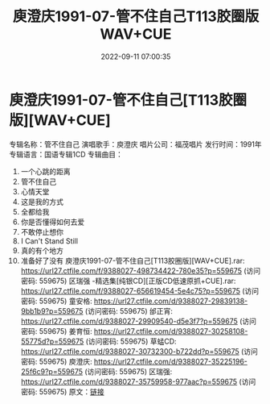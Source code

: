 ﻿---
title: 庾澄庆1991-07-管不住自己T113胶圈版WAV+CUE
date: 2022-09-11 07:00:35
categories: WAV车载音乐、镜像
tags: 华语中文
---
# 庾澄庆1991-07-管不住自己[T113胶圈版][WAV+CUE]

专辑名称：管不住自己
演唱歌手：庾澄庆
唱片公司：福茂唱片
发行时间：1991年
专辑语言：国语专辑1CD
专辑曲目：
01. 一个心跳的距离
02. 管不住自己
03. 心情天堂
04. 这是我的方式
05. 全都给我
06. 你是否懂得如何去爱
07. 不敢停止想你
08. I Can't Stand Still
09. 真的有个地方
10. 准备好了没有
庾澄庆1991-07-管不住自己[T113胶圈版][WAV+CUE].rar:
https://url27.ctfile.com/f/9388027-498734422-780e35?p=559675
(访问密码: 559675)
区瑞强 -精选集[纯银CD][正版CD低速原抓+CUE].rar: https://url27.ctfile.com/f/9388027-656619454-5e4c75?p=559675
(访问密码: 559675)
童安格: https://url27.ctfile.com/d/9388027-29839138-9bb1b9?p=559675
(访问密码: 559675)
邰正宵: https://url27.ctfile.com/d/9388027-29909540-d5e3f7?p=559675
(访问密码: 559675)
姜育恒: https://url27.ctfile.com/d/9388027-30258108-55775d?p=559675
(访问密码: 559675)
草蜢CD: https://url27.ctfile.com/d/9388027-30732300-b722dd?p=559675
(访问密码: 559675)
庾澄庆: https://url27.ctfile.com/d/9388027-35225196-25f6c9?p=559675
(访问密码: 559675)
区瑞强: https://url27.ctfile.com/d/9388027-35759958-977aac?p=559675
(访问密码: 559675)
原文：[链接](https://blog.sina.com.cn/s/blog_1647c7e7601030zcf.html)